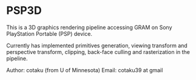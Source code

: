 PSP3D
=====

This is a 3D graphics rendering pipeline accessing GRAM on Sony PlayStation Portable (PSP) device.

Currently has implemented primitives generation, viewing transform and perspective transform, clipping, back-face culling and rasterization in the pipeline.

Author: cotaku (from U of Minnesota)
Email: cotaku39 at gmail
